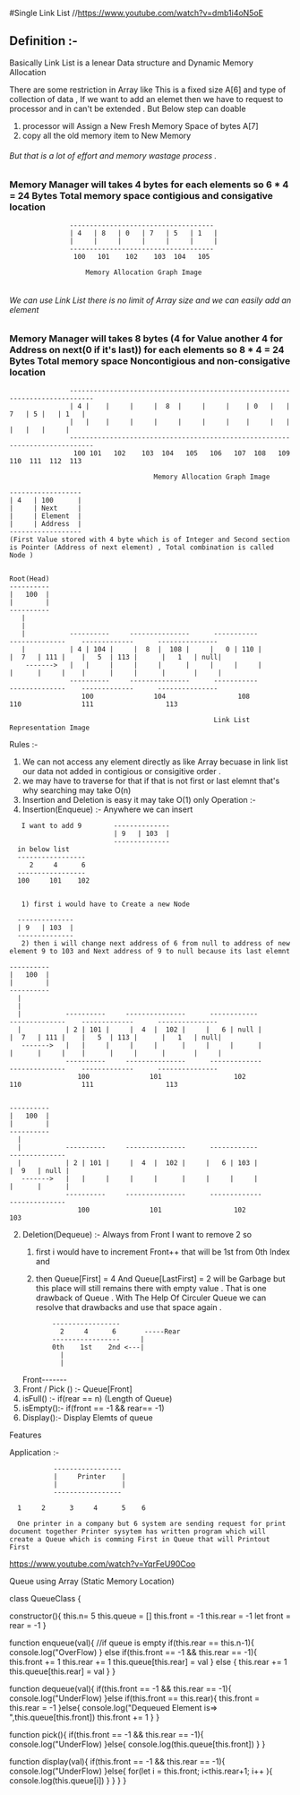 #Single Link List 
//https://www.youtube.com/watch?v=dmb1i4oN5oE

## Definition :- 
   Basically Link List  is a lenear Data structure and Dynamic Memory Allocation 

   There are some restriction in Array like This is a fixed size A[6]  and type of collection of data , 
   If we want to add an elemet then we have to request to processor and in can't be extended . But Below step can doable 
   1. processor will Assign a New Fresh Memory Space of bytes A[7] 
   2. copy all the old memory item to New Memory

   ###### But that is a lot of effort and memory wastage process . 

   ### Memory Manager will takes 4 bytes for each elements so 6 * 4 = 24 Bytes Total memory space contigious and consigative  location 
```
               ------------------------------------  
               | 4   | 8   | 0   | 7   | 5   | 1   |
               |     |     |     |     |     |     |       
               ------------------------------------        
                100   101    102    103  104   105

                   Memory Allocation Graph Image 


```
   ###### We can use Link List there is no limit of Array size and we can easily add an element 

   ### Memory Manager will takes 8 bytes (4 for Value another 4 for Address on next(0 if it's last)) for each elements so 8 * 4 = 24 Bytes Total memory space Noncontigious and non-consigative  location 
```
               ----------------------------------------------------------------------------   
               | 4 |    |     |     |  8  |     |     |    | 0   |   |  7   | 5 |   | 1   |
               |   |    |     |     |     |     |     |    |     |   |      |   |   |     |       
               ----------------------------------------------------------------------------         
                100 101   102    103  104   105   106   107  108   109  110  111  112  113

                                    Memory Allocation Graph Image 

------------------     
| 4   | 100      |
|     | Next     |
|     | Element  |
|     | Address  |
------------------  
(First Value stored with 4 byte which is of Integer and Second section is Pointer (Address of next element) , Total combination is called Node )


Root(Head)
----------     
|   100  |
|        |
---------- 
   |
   |
   |           ----------     ---------------      -----------          --------------    -------------      ---------------   
   |           | 4 | 104 |     |  8  |  108 |     |   0 | 110 |         |  7   | 111 |    |   5  | 113 |      |   1   | null|   
    ------->   |   |     |     |     |      |     |     |     |         |      |     |    |      |     |      |       |     |
               ----------     ---------------      -----------          --------------    -------------      ---------------  
                  100               104                  108                  110               111                  113
                                 
                                                   Link List Representation Image 
```

Rules :-
   1. We can not access any element directly as like Array becuase in link list our data not added in contigious or consigitive order .
   2. we may have to traverse for that if that is not first or last elemnt that's why searching may take O(n)
   3. Insertion and Deletion is easy it may take O(1) only 
Operation :-
 1. Insertion(Enqueue) :- Anywhere we can insert 
 ```
    I want to add 9        --------------   
                           | 9   | 103  |
                           --------------
   in below list 
   -----------------  
      2     4      6      
   -----------------  
   100     101    102


    1) first i would have to Create a new Node 
    
   --------------   
   | 9   | 103  |
   --------------
    2) then i will change next address of 6 from null to address of new element 9 to 103 and Next address of 9 to null because its last elemnt 

----------     
|   100  |
|        |
---------- 
   |
   |
   |           ----------     ---------------      ------------          --------------    -------------      ---------------   
   |           | 2 | 101 |     |  4  |  102 |     |   6 | null |         |  7   | 111 |    |   5  | 113 |      |   1   | null|   
    ------->   |   |     |     |     |      |     |     |      |         |      |     |    |      |     |      |       |     |
               ----------     ---------------      -------------          --------------    -------------      ---------------  
                  100               101                  102                  110               111                  113


----------     
|   100  |
|        |
---------- 
   |
   |           ----------     ---------------      ------------         --------------    
   |           | 2 | 101 |     |  4  |  102 |     |   6 | 103 |         |  9   | null |   
    ------->   |   |     |     |     |      |     |     |     |         |      |      |  
               ----------     ---------------      -------------        --------------   
                  100               101                  102                 103            
```
 2. Deletion(Dequeue) :- Always from Front 
   I want to remove 2 so 
    1) first i would have to increment Front++ that will be 1st from 0th Index and 
    2) then Queue[First] = 4 And Queue[LastFirst] = 2 will be Garbage but this place will still remains there with empty value . That is one drawback of Queue . With The Help Of Circuler Queue we can resolve that drawbacks and use that space again . 

               -----------------  
                 2     4      6       -----Rear
               -----------------     |
               0th    1st    2nd <---|
                 |
                 |
     Front-------
3. Front / Pick () :- Queue[Front]
4. isFull() :- if(rear == n) (Length of Queue)
4. isEmpty():- if(front == -1 && rear== -1) 
5. Display():- Display Elemts of queue 

Features 



Application :-

               -----------------  
               |     Printer    |
               |                |          
               -----------------   

      1     2      3     4      5    6

      One printer in a company but 6 system are sending request for print document together Printer sysytem has written program which will create a Queue which is comming First in Queue that will Printout First 


https://www.youtube.com/watch?v=YqrFeU90Coo

Queue using Array (Static Memory Location)


class QueueClass {

   constructor(){
      this.n= 5
      this.queue = []
      this.front = -1
      this.rear = -1
      let front = rear = -1
   }

   function enqueue(val){
      //if queue is empty
      if(this.rear == this.n-1){
         console.log("OverFlow)
      } else if(this.front == -1 && this.rear == -1){
         this.front += 1
         this.rear += 1
         this.queue[this.rear] = val
      } else {
         this.rear += 1
         this.queue[this.rear] = val
      }
   }

   function dequeue(val){
      if(this.front == -1 && this.rear == -1){
         console.log("UnderFlow)
      }else if(this.front == this.rear){
         this.front = this.rear  = -1
      }else{
         console.log("Dequeued Element is=> ",this.queue[this.front])
         this.front += 1
      }
   }

   function pick(){
      if(this.front == -1 && this.rear == -1){
         console.log("UnderFlow)
      }else{
         console.log(this.queue[this.front])
      }
   }

   function display(val){
      if(this.front == -1 && this.rear == -1){
         console.log("UnderFlow)
      }else{
         for(let i = this.front; i<this.rear+1; i++ ){
            console.log(this.queue[i])
         }
      }
   }
}
